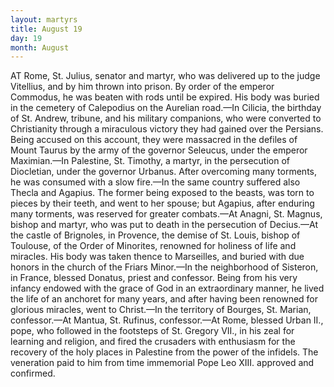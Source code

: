 ```yaml
---
layout: martyrs
title: August 19
day: 19
month: August
---
```

AT Rome, St. Julius, senator and martyr, who
was delivered up to the judge Vitellius, and by
him thrown into prison. By order of the emperor
Commodus, he was beaten with rods until be expired. His body was buried in the cemetery of
Calepodius on the Aurelian road.&mdash;In Cilicia, the
birthday of St. Andrew, tribune, and his military
companions, who were converted to Christianity
through a miraculous victory they had gained over
the Persians. Being accused on this account, they
were massacred in the defiles of Mount Taurus by
the army of the governor Seleucus, under the emperor Maximian.&mdash;In Palestine, St. Timothy, a
martyr, in the persecution of Diocletian, under the
governor Urbanus. After overcoming many torments, he was consumed with a slow fire.&mdash;In the
same country suffered also Thecla and Agapius.
The former being exposed to the beasts, was torn
to pieces by their teeth, and went to her spouse;
but Agapius, after enduring many torments, was
reserved for greater combats.&mdash;At Anagni, St. Magnus, bishop and martyr, who was put to death in
the persecution of Decius.&mdash;At the castle of Brignoles, in Provence, the demise of St. Louis, bishop
of Toulouse, of the Order of Minorites, renowned for
holiness of life and miracles. His body was taken
thence to Marseilles, and buried with due honors in
the church of the Friars Minor.&mdash;In the neighborhood of Sisteron, in France, blessed Donatus, priest
and confessor. Being from his very infancy endowed with the grace of God in an extraordinary
manner, he lived the life of an anchoret for many
years, and after having been renowned for glorious
miracles, went to Christ.&mdash;In the territory of
Bourges, St. Marian, confessor.&mdash;At Mantua, St.
Rufinus, confessor.&mdash;At Rome, blessed Urban II.,
pope, who followed in the footsteps of St. Gregory
VII., in his zeal for learning and religion, and fired
the crusaders with enthusiasm for the recovery of
the holy places in Palestine from the power of the
infidels. The veneration paid to him from time immemorial Pope Leo XIII. approved and confirmed.

